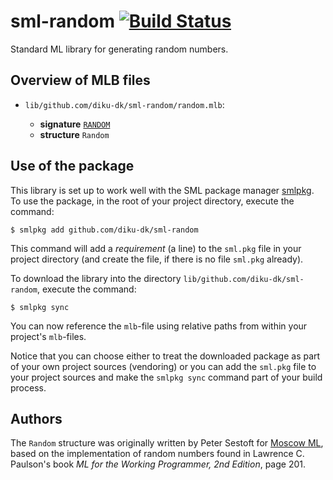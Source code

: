 # sml-random [![Build Status](https://travis-ci.org/diku-dk/sml-random.svg?branch=master)](https://travis-ci.org/diku-dk/sml-random)

Standard ML library for generating random numbers.

## Overview of MLB files

- `lib/github.com/diku-dk/sml-random/random.mlb`:

  - **signature** [`RANDOM`](lib/github.com/diku-dk/sml-random/RANDOM.sig)
  - **structure** `Random`

## Use of the package

This library is set up to work well with the SML package manager
[smlpkg](https://github.com/diku-dk/smlpkg).  To use the package, in
the root of your project directory, execute the command:

```
$ smlpkg add github.com/diku-dk/sml-random
```

This command will add a _requirement_ (a line) to the `sml.pkg` file in your
project directory (and create the file, if there is no file `sml.pkg`
already).

To download the library into the directory
`lib/github.com/diku-dk/sml-random`, execute the command:

```
$ smlpkg sync
```

You can now reference the `mlb`-file using relative paths from within
your project's `mlb`-files.

Notice that you can choose either to treat the downloaded package as
part of your own project sources (vendoring) or you can add the
`sml.pkg` file to your project sources and make the `smlpkg sync`
command part of your build process.

## Authors

The `Random` structure was originally written by Peter Sestoft for
[Moscow ML](https://mosml.org), based on the implementation of random
numbers found in Lawrence C. Paulson's book _ML for the Working
Programmer, 2nd Edition_, page 201.
